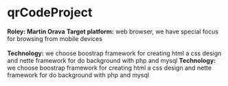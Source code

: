 # qrCodeProject
<b>Roley: Martin Orava</b>
<b>Target platform:</b> web browser, we have special focus for browsing from mobile devices <br><br>
<b>Technology:</b> we choose boostrap framework for creating html a css design and nette framework for do background with php and mysql
<b>Technology:</b> we choose boostrap framework for creating html a css design and nette framework for do background with php and mysql
